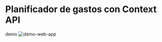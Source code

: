 #  Planificador de gastos con Context API

demo
![demo-web-app](https://github.com/sotoflore/Control-de-Gastos-y-Presupuesto-Context-API/blob/main/public/web-app.png)
